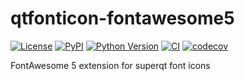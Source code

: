 # qtfonticon-fontawesome5

[![License](https://img.shields.io/pypi/l/qtfonticon-fontawesome5.svg?color=green)](https://github.com/tlambert03/qtfonticon-fontawesome5/raw/master/LICENSE)
[![PyPI](https://img.shields.io/pypi/v/qtfonticon-fontawesome5.svg?color=green)](https://pypi.org/project/qtfonticon-fontawesome5)
[![Python Version](https://img.shields.io/pypi/pyversions/qtfonticon-fontawesome5.svg?color=green)](https://python.org)
[![CI](https://github.com/tlambert03/qtfonticon-fontawesome5/workflows/ci/badge.svg)](https://github.com/tlambert03/qtfonticon-fontawesome5/actions)
[![codecov](https://codecov.io/gh/tlambert03/qtfonticon-fontawesome5/branch/master/graph/badge.svg)](https://codecov.io/gh/tlambert03/qtfonticon-fontawesome5)

FontAwesome 5 extension for superqt font icons
